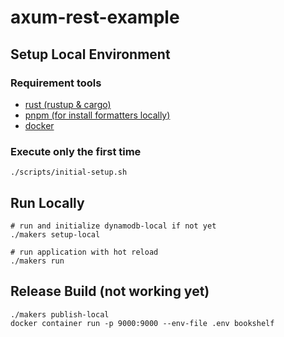 # axum-rest-example

## Setup Local Environment

### Requirement tools

- [rust (rustup & cargo)](https://www.rust-lang.org/ja/tools/install)
- [pnpm (for install formatters locally)](https://pnpm.io/installation)
- [docker](https://docs.docker.com)

### Execute only the first time

```shell
./scripts/initial-setup.sh
```

## Run Locally

```shell
# run and initialize dynamodb-local if not yet
./makers setup-local

# run application with hot reload
./makers run
```

## Release Build (not working yet)

```shell
./makers publish-local
docker container run -p 9000:9000 --env-file .env bookshelf
```
